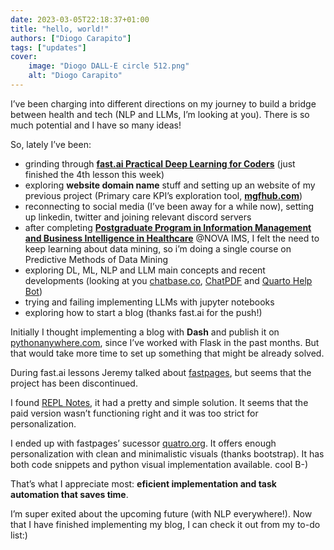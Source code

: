 ```yaml
---
date: 2023-03-05T22:18:37+01:00
title: "hello, world!"
authors: ["Diogo Carapito"]
tags: ["updates"]
cover:
    image: "Diogo DALL-E circle 512.png"
    alt: "Diogo Carapito"
---
```


I’ve been charging into different directions on my journey to build a bridge between health and tech (NLP and LLMs, I’m looking at you).
There is so much potential and I have so many ideas!

So, lately I’ve been:
- grinding through **[fast.ai Practical Deep Learning for Coders](https://www.youtube.com/watch?v=8SF_h3xF3cE&list=PLfYUBJiXbdtSvpQjSnJJ_PmDQB_VyT5iU)** (just finished the 4th lesson this week)
- exploring **website domain name** stuff and setting up an website of my previous project (Primary care KPI’s exploration tool, **[mgfhub.com](mgfhub.com)**)
- reconnecting to social media (I’ve been away for a while now), setting up linkedin, twitter and joining relevant discord servers
- after completing **[Postgraduate Program in Information Management and Business Intelligence in Healthcare](https://www.novaims.unl.pt/en/education/programs/postgraduate-programs-and-master-degree-programs/postgraduate-program-in-information-management-and-business-intelligence-in-healthcare/)** @NOVA IMS, I felt the need to keep learning about data mining, so i’m doing a single course on Predictive Methods of Data Mining
- exploring DL, ML, NLP and LLM main concepts and recent developments (looking at you [chatbase.co](https://www.chatbase.co/), [ChatPDF](https://www.chatpdf.com/) and [Quarto Help Bot](https://quarto-bot.onrender.com/))
- trying and failing implementing LLMs with jupyter notebooks
- exploring how to start a blog (thanks fast.ai for the push!)

Initially I thought implementing a blog with **Dash** and publish it on [pythonanywhere.com](https://www.pythonanywhere.com/), since I’ve worked with Flask in the past months.
But that would take more time to set up something that might be already solved.

During fast.ai lessons Jeremy talked about [fastpages](https://github.com/fastai/fastpages), but seems that the project has been discontinued.

I found [REPL Notes](https://replnotes.com/), it had a pretty and simple solution.
It seems that the paid version wasn’t functioning right and it was too strict for personalization.

I ended up with fastpages’ sucessor [quatro.org](https://quarto.org/).
It offers enough personalization with clean and minimalistic visuals (thanks bootstrap).
It has both code snippets and python visual implementation available.
cool B-)

That’s what I appreciate most: **eficient implementation and task automation that saves time**.

I’m super exited about the upcoming future (with NLP everywhere!).
Now that I have finished implementing my blog, I can check it out from my to-do list:)
